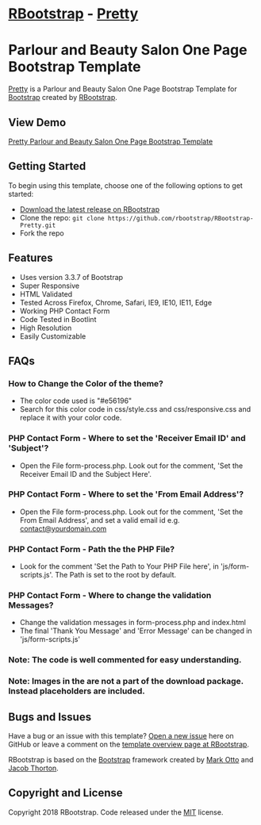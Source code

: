 # [RBootstrap](http://rbootstrap.com/) - [Pretty](http://rbootstrap.com/pretty/)

# Parlour and Beauty Salon One Page Bootstrap Template

[Pretty](http://rbootstrap.com/pretty/) is a Parlour and Beauty Salon One Page Bootstrap Template for [Bootstrap](http://getbootstrap.com/) created by [RBootstrap](http://rbootstrap.com/).

## View Demo

[Pretty Parlour and Beauty Salon One Page Bootstrap Template](https://rbootstrap.github.io/pretty/)

## Getting Started

To begin using this template, choose one of the following options to get started:
* [Download the latest release on RBootstrap](http://rbootstrap.com/pretty/)
* Clone the repo: `git clone https://github.com/rbootstrap/RBootstrap-Pretty.git`
* Fork the repo

## Features
* Uses version 3.3.7 of Bootstrap
* Super Responsive
* HTML Validated
* Tested Across Firefox, Chrome, Safari, IE9, IE10, IE11, Edge
* Working PHP Contact Form
* Code Tested in Bootlint
* High Resolution
* Easily Customizable

## FAQs
### How to Change the Color of the theme?
* The color code used is "#e56196"
* Search for this color code in css/style.css and css/responsive.css and replace it with your color code.


### PHP Contact Form - Where to set the 'Receiver Email ID' and 'Subject'?
* Open the File form-process.php. Look out for the comment, 'Set the Receiver Email ID and the Subject Here'.

### PHP Contact Form - Where to set the 'From Email Address'?
* Open the File form-process.php. Look out for the comment, 'Set the From Email Address', and set a valid email id e.g.
contact@yourdomain.com

### PHP Contact Form - Path the the PHP File?
* Look for the comment 'Set the Path to Your PHP File here', in 'js/form-scripts.js'. The Path is set to the root by default.

### PHP Contact Form - Where to change the validation Messages?
* Change the validation messages in form-process.php and index.html
* The final 'Thank You Message' and 'Error Message' can be changed in 'js/form-scripts.js'

### Note: The code is well commented for easy understanding.

### Note: Images in the are not a part of the download package. Instead placeholders are included. 

## Bugs and Issues

Have a bug or an issue with this template? [Open a new issue](https://github.com/rbootstrap/RBootstrap-Pretty/issues) here on GitHub or leave a comment on the [template overview page at RBootstrap](http://rbootstrap.com/pretty/).

RBootstrap is based on the [Bootstrap](http://getbootstrap.com/) framework created by [Mark Otto](https://twitter.com/mdo) and [Jacob Thorton](https://twitter.com/fat).

## Copyright and License

Copyright 2018 RBootstrap. Code released under the [MIT](https://github.com/rbootstrap/RBootstrap-Pretty/blob/master/LICENSE) license.

